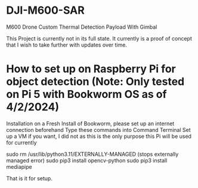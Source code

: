 # DJI-M600-SAR
M600 Drone Custom Thermal Detection Payload With Gimbal

This Project is currently not in its full state. It currently is a proof of concept that I wish to take further with updates over time.

# How to set up on Raspberry Pi for object detection (Note: Only tested on Pi 5 with Bookworm OS as of 4/2/2024)
Installation on a Fresh Install of Bookworm, please set up an internet connection beforehand
Type these commands into Command Terminal
Set up a VM if you want, I did not as this is the only purpose this Pi will be used for currently

sudo rm /usr/lib/python3.11/EXTERNALLY-MANAGED (stops externally managed error)
sudo pip3 install opencv-python
sudo pip3 install mediapipe

That is it for setup.
